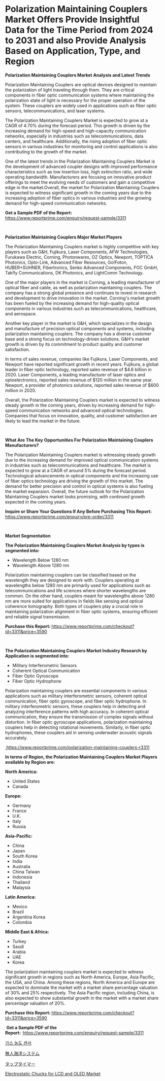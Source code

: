 <p><h1>Polarization Maintaining Couplers Market Offers Provide Insightful Data for the Time Period from 2024 to 2031 and also Provide Analysis Based on Application, Type, and Region</h1></p><p><strong>Polarization Maintaining Couplers Market Analysis and Latest Trends</strong></p>
<p><p>Polarization Maintaining Couplers are optical devices designed to maintain the polarization of light traveling through them. They are critical components in fiber optic communication systems where maintaining the polarization state of light is necessary for the proper operation of the system. These couplers are widely used in applications such as fiber optic sensors, telecommunications, and laser systems.</p><p>The Polarization Maintaining Couplers Market is expected to grow at a CAGR of 4.70% during the forecast period. This growth is driven by the increasing demand for high-speed and high-capacity communication networks, especially in industries such as telecommunications, data centers, and healthcare. Additionally, the rising adoption of fiber optic sensors in various industries for monitoring and control applications is also contributing to the growth of the market.</p><p>One of the latest trends in the Polarization Maintaining Couplers Market is the development of advanced coupler designs with improved performance characteristics such as low insertion loss, high extinction ratio, and wide operating bandwidth. Manufacturers are focusing on innovative product offerings to meet the evolving needs of customers and gain a competitive edge in the market.Overall, the market for Polarization Maintaining Couplers is expected to witness significant growth in the coming years due to the increasing adoption of fiber optics in various industries and the growing demand for high-speed communication networks.</p></p>
<p><strong>Get a Sample PDF of the Report:&nbsp;</strong> <a href="https://www.reportprime.com/enquiry/request-sample/3311">https://www.reportprime.com/enquiry/request-sample/3311</a></p>
<p>&nbsp;</p>
<p><strong>Polarization Maintaining Couplers Major Market Players</strong></p>
<p><p>The Polarization Maintaining Couplers market is highly competitive with key players such as G&H, Fujikura, Laser Components, AFW Technologies, Furukawa Electric, Corning, Photonwares, OZ Optics, Newport, TOPTICA Photonics, Opto-Link, Advanced Fiber Resources, Go!Foton, HUBER+SUHNER, Fibertronics, Senko Advanced Components, FOC GmbH, Takfly Communications, DK Photonics, and LightComm Technology.</p><p>One of the major players in the market is Corning, a leading manufacturer of optical fiber and cable, as well as polarization maintaining couplers. The company has a strong global presence and continues to invest in research and development to drive innovation in the market. Corning's market growth has been fueled by the increasing demand for high-quality optical components in various industries such as telecommunications, healthcare, and aerospace.</p><p>Another key player in the market is G&H, which specializes in the design and manufacture of precision optical components and systems, including polarization maintaining couplers. The company has a diverse customer base and a strong focus on technology-driven solutions. G&H's market growth is driven by its commitment to product quality and customer satisfaction.</p><p>In terms of sales revenue, companies like Fujikura, Laser Components, and Newport have reported significant growth in recent years. Fujikura, a global leader in fiber optic technology, reported sales revenue of $4.6 billion in 2020. Laser Components, a leading manufacturer of laser optics and optoelectronics, reported sales revenue of $120 million in the same year. Newport, a provider of photonics solutions, reported sales revenue of $600 million in 2020.</p><p>Overall, the Polarization Maintaining Couplers market is expected to witness steady growth in the coming years, driven by increasing demand for high-speed communication networks and advanced optical technologies. Companies that focus on innovation, quality, and customer satisfaction are likely to lead the market in the future.</p></p>
<p>&nbsp;</p>
<p><strong>What Are The Key Opportunities For Polarization Maintaining Couplers Manufacturers?</strong></p>
<p><p>The Polarization Maintaining Couplers market is witnessing steady growth due to the increasing demand for improved optical communication systems in industries such as telecommunications and healthcare. The market is expected to grow at a CAGR of around 5% during the forecast period. Technological advancements in optical components and the increasing use of fiber optics technology are driving the growth of this market. The demand for better precision and control in optical systems is also fueling the market expansion. Overall, the future outlook for the Polarization Maintaining Couplers market looks promising, with continued growth expected in the coming years.</p></p>
<p><strong>Inquire or Share Your Questions If Any Before Purchasing This Report:</strong> <a href="https://www.reportprime.com/enquiry/pre-order/3311">https://www.reportprime.com/enquiry/pre-order/3311</a></p>
<p>&nbsp;</p>
<p><strong>Market Segmentation</strong></p>
<p><strong>The Polarization Maintaining Couplers Market Analysis by types is segmented into:</strong></p>
<p><ul><li>Wavelength Below 1280 nm</li><li>Wavelength Above 1280 nm</li></ul></p>
<p><p>Polarization maintaining couplers can be classified based on the wavelength they are designed to work with. Couplers operating at wavelengths below 1280 nm are primarily used for applications such as telecommunications and life sciences where shorter wavelengths are common. On the other hand, couplers meant for wavelengths above 1280 nm are more suited for applications in fields like sensing and optical coherence tomography. Both types of couplers play a crucial role in maintaining polarization alignment in fiber optic systems, ensuring efficient and reliable signal transmission.</p></p>
<p><strong>Purchase this Report:&nbsp;</strong><a href="https://www.reportprime.com/checkout?id=3311&price=3590">https://www.reportprime.com/checkout?id=3311&price=3590</a></p>
<p>&nbsp;</p>
<p><strong>The Polarization Maintaining Couplers Market Industry Research by Application is segmented into:</strong></p>
<p><ul><li>Military Interferometric Sensors</li><li>Coherent Optical Communication</li><li>Fiber Optic Gyroscope</li><li>Fiber Optic Hydrophone</li></ul></p>
<p><p>Polarization maintaining couplers are essential components in various applications such as military interferometric sensors, coherent optical communication, fiber optic gyroscope, and fiber optic hydrophone. In military interferometric sensors, these couplers help in detecting and analyzing interference patterns with high accuracy. In coherent optical communication, they ensure the transmission of complex signals without distortion. In fiber optic gyroscope applications, polarization maintaining couplers help in detecting rotational movements. Similarly, in fiber optic hydrophones, these couplers aid in sensing underwater acoustic signals accurately.</p></p>
<p><a href="https://www.reportprime.com/polarization-maintaining-couplers-r3311">&nbsp;https://www.reportprime.com/polarization-maintaining-couplers-r3311</a></p>
<p><strong>In terms of Region, the Polarization Maintaining Couplers Market Players available by Region are:</strong></p>
<p>
    <p> <strong> North America: </strong>
        <ul>
            <li>United States</li>
            <li>Canada</li>
        </ul>
        </p> 
    <p> <strong> Europe: </strong>
        <ul>
            <li>Germany</li>
            <li>France</li>
            <li>U.K.</li>
            <li>Italy</li>
            <li>Russia</li>
        </ul>
        </p> 
    <p> <strong> Asia-Pacific: </strong>
        <ul>
            <li>China</li>
            <li>Japan</li>
            <li>South Korea</li>
            <li>India</li>
            <li>Australia</li>
            <li>China Taiwan</li>
            <li>Indonesia</li>
            <li>Thailand</li>
            <li>Malaysia</li>
        </ul>
        </p> 
    <p> <strong> Latin America: </strong>
        <ul>
            <li>Mexico</li>
            <li>Brazil</li>
            <li>Argentina Korea</li>
            <li>Colombia</li>
        </ul>
        </p> 
    <p> <strong> Middle East & Africa: </strong>
        <ul>
            <li>Turkey</li>
            <li>Saudi</li>
            <li>Arabia</li>
            <li>UAE</li>
            <li>Korea</li>
        </ul>
    </p>
    </p>
<p><p>The polarization maintaining couplers market is expected to witness significant growth in regions such as North America, Europe, Asia Pacific, the USA, and China. Among these regions, North America and Europe are expected to dominate the market with a market share percentage valuation of 30% and 25% respectively. The Asia Pacific region, including China, is also expected to show substantial growth in the market with a market share percentage valuation of 20%.</p></p>
<p><strong>Purchase this Report: </strong><a href="https://www.reportprime.com/checkout?id=3311&price=3590">https://www.reportprime.com/checkout?id=3311&price=3590</a></p>
<p>&nbsp;<strong>Get a Sample PDF of the Report:&nbsp;&nbsp;</strong><a href="https://www.reportprime.com/enquiry/request-sample/3311">https://www.reportprime.com/enquiry/request-sample/3311</a></p>
<p><strong></strong></p>
<p><p><a href="https://github.com/apple8975768/Market-Research-Report-List-1/blob/main/934767269721.md">가스 농도 센서</a></p><p><a href="https://github.com/HershelKris/Market-Research-Report-List-1/blob/main/252009772923.md">無人海洋システム</a></p><p><a href="https://github.com/CarlieShields/Market-Research-Report-List-1/blob/main/915395872922.md">タップタイマー</a></p><p><a href="https://github.com/gladysalidde/Market-Research-Report-List-1/blob/main/electrostatic-chucks-for-lcd-and-oled-market.md">Electrostatic Chucks for LCD and OLED Market</a></p></p>